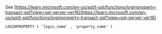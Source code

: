 See [https://learn.microsoft.com/en-us/sql/t-sql/functions/loginproperty-transact-sql?view=sql-server-ver16](https://learn.microsoft.com/en-us/sql/t-sql/functions/loginproperty-transact-sql?view=sql-server-ver16)
```
LOGINPROPERTY ( 'login_name' , 'property_name' )
```
